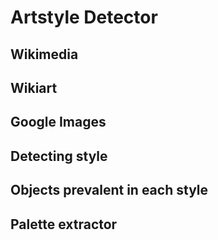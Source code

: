# Artstyle Detector

## Wikimedia

## Wikiart

## Google Images

## Detecting style

## Objects prevalent in each style

## Palette extractor
